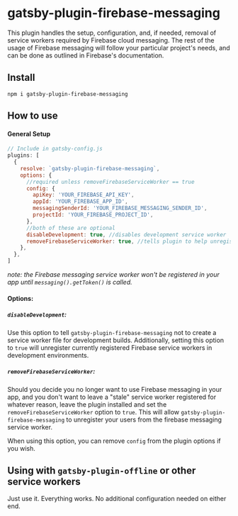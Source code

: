 # gatsby-plugin-firebase-messaging

This plugin handles the setup, configuration, and, if needed, removal of service workers required by Firebase cloud messaging. The rest of the usage of Firebase messaging will follow your particular project's needs, and can be done as outlined in Firebase's documentation.

## Install

`npm i gatsby-plugin-firebase-messaging`

## How to use

#### General Setup

```javascript
// Include in gatsby-config.js
plugins: [
  {
    resolve: `gatsby-plugin-firebase-messaging`,
    options: {
      //required unless removeFirebaseServiceWorker == true
      config: { 
        apiKey: 'YOUR_FIREBASE_API_KEY',
        appId: 'YOUR_FIREBASE_APP_ID',
        messagingSenderId: 'YOUR_FIREBASE_MESSAGING_SENDER_ID',
        projectId: 'YOUR_FIREBASE_PROJECT_ID',
      },
      //both of these are optional
      disableDevelopment: true, //disables development service worker
      removeFirebaseServiceWorker: true, //tells plugin to help unregistering/removing
    },
  },
]
```

*note: the Firebase messaging service worker won't be registered in your app until `messaging().getToken()` is called.*

#### Options:
##### `disableDevelopment`:
Use this option to tell `gatsby-plugin-firebase-messaging` not to create a service worker file for development builds. Additionally, setting this option to `true` will unregister currently registered Firebase service workers in development environments.

##### `removeFirebaseServiceWorker`:
Should you decide you no longer want to use Firebase messaging in your app, and you don't want to leave a "stale" service worker registered for whatever reason, leave the plugin installed and set the `removeFirebaseServiceWorker` option to `true`. This will allow `gatsby-plugin-firebase-messaging` to unregister your users from the firebase  messaging service worker. 

When using this option, you can remove `config` from the plugin options if you wish.

## Using with `gatsby-plugin-offline` or other service workers

Just use it. Everything works. No additional configuration needed on either end.

